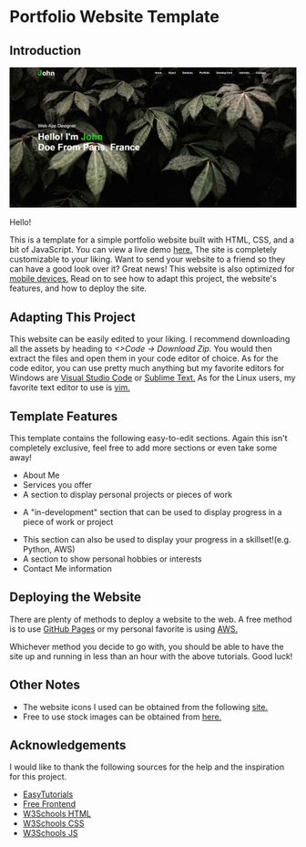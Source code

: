 # Portfolio Website Template

## Introduction

![Screenshot](site-screenshot.png)

Hello! 

This is a template for a simple portfolio website built with HTML, CSS, and a bit of JavaScript. You can view a live demo [here.](https://a-gold-steak.github.io/home-lab_active-directory/#) The site is completely customizable to your liking. Want to send your website to a friend so they can have a good look over it? Great news! This website is also optimized for [mobile devices.](https://github.com/a-gold-steak/portfolio-website-template/blob/main/mobile-screenshot.png) Read on to see how to adapt this project, the website's features, and how to deploy the site.

## Adapting This Project
This website can be easily edited to your liking. I recommend downloading all the assets by heading to *<>Code -> Download Zip.* You would then extract the files and open them in your code editor of choice. As for the code editor, you can use pretty much anything but my favorite editors for Windows are [Visual Studio Code](https://code.visualstudio.com/) or [Sublime Text.](https://www.sublimetext.com/) As for the Linux users, my favorite text editor to use is [vim.](https://www.educba.com/vim-command-in-linux/)

## Template Features
This template contains the following easy-to-edit sections. Again this isn't completely exclusive, feel free to add more sections or even take some away!
- About Me
- Services you offer
- A section to display personal projects or pieces of work
* A "in-development" section that can be used to display progress in a piece of work or project
 - This section can also be used to display your progress in a skillset!(e.g. Python, AWS)
- A section to show personal hobbies or interests
- Contact Me information

## Deploying the Website
There are plenty of methods to deploy a website to the web. A free method is to use [GitHub Pages](https://www.youtube.com/watch?v=p1QU3kLFPdg) or my personal favorite is using [AWS.](https://www.youtube.com/watch?v=lCnymxddies&list=PLzyuJoT90aSv8zmW5pxV1IJ_VWDfVhVFN&index=9)

Whichever method you decide to go with, you should be able to have the site up and running in less than an hour with the above tutorials. Good luck!

## Other Notes 
- The website icons I used can be obtained from the following [site.](https://fontawesome.com/icons)
- Free to use stock images can be obtained from [here.](https://www.pexels.com/)

## Acknowledgements
I would like to thank the following sources for the help and the inspiration for this project.
- [EasyTutorials](https://www.youtube.com/@EasyTutorialsVideo/videos)
- [Free Frontend](https://freefrontend.com/)
- [W3Schools HTML](https://www.w3schools.com/html/default.asp)
- [W3Schools CSS](https://www.w3schools.com/css/default.asp)
- [W3Schools JS](https://www.w3schools.com/js/default.asp)

